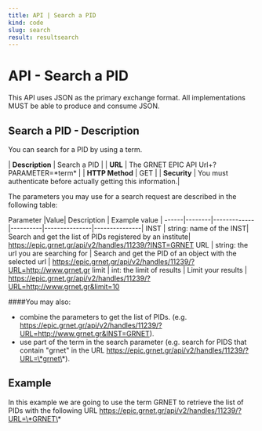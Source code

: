 ```yaml
---
title: API | Search a PID
kind: code
slug: search
result: resultsearch
---
```


# API - Search a PID

This API uses JSON as the primary exchange format. All implementations MUST be able to produce and consume JSON.

## Search a PID - Description
You can search for a PID by using a term. 

| **Description** | Search a PID |
| **URL**         | The GRNET EPIC API Url+?PARAMETER=\*term\*  |
| **HTTP Method** | GET                         |
| **Security**    | You must authenticate before actually getting this information.|

The parameters you may use for a search request are described in the following table:

Parameter |Value| Description | Example value |
------|--------|-------------|----------|---------------|---------------|
INST | string: name of the INST| Search and get the list of PIDs registered by an institute| https://epic.grnet.gr/api/v2/handles/11239/?INST=GRNET
URL | string: the url you are searching for | Search and get the PID of an object with the selected url | https://epic.grnet.gr/api/v2/handles/11239/?URL=http://www.grnet.gr
limit | int: the limit of results | Limit your results | https://epic.grnet.gr/api/v2/handles/11239/?URL=http://www.grnet.gr&limit=10

####You may also:
- combine the parameters to get the list of PIDs. (e.g. https://epic.grnet.gr/api/v2/handles/11239/?URL=http://www.grnet.gr&INST=GRNET).
- use part of the term in the search parameter (e.g. search for PIDS that contain "grnet" in the URL https://epic.grnet.gr/api/v2/handles/11239/?URL=\*grnet\*).


## Example

In this example we are going to use the term GRNET to retrieve the list of PIDs with the following URL https://epic.grnet.gr/api/v2/handles/11239/?URL=\*GRNET\*

